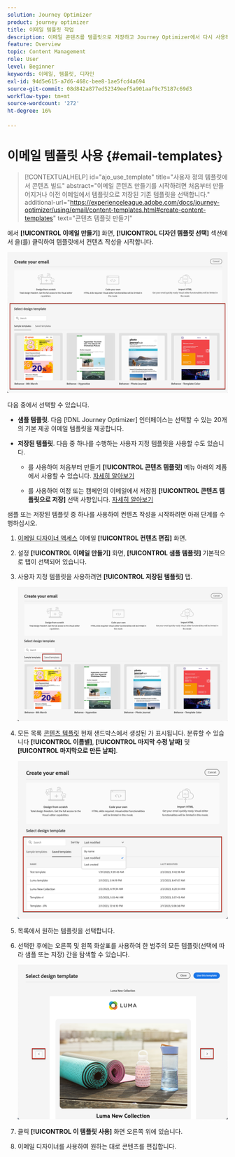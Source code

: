 ```yaml
---
solution: Journey Optimizer
product: journey optimizer
title: 이메일 템플릿 작업
description: 이메일 콘텐츠를 템플릿으로 저장하고 Journey Optimizer에서 다시 사용하는 방법을 알아봅니다
feature: Overview
topic: Content Management
role: User
level: Beginner
keywords: 이메일, 템플릿, 디자인
exl-id: 94d5e615-a7d6-468c-bee8-1ae5fcd4a694
source-git-commit: 08d842a877ed52349eef5a901aaf9c75187c69d3
workflow-type: tm+mt
source-wordcount: '272'
ht-degree: 16%

---
```


# 이메일 템플릿 사용 {#email-templates}

>[!CONTEXTUALHELP]
>id="ajo_use_template"
>title="사용자 정의 템플릿에서 콘텐츠 빌드"
>abstract="이메일 콘텐츠 만들기를 시작하려면 처음부터 만들어지거나 이전 이메일에서 템플릿으로 저장된 기존 템플릿을 선택합니다."
>additional-url="https://experienceleague.adobe.com/docs/journey-optimizer/using/email/content-templates.html#create-content-templates" text="콘텐츠 템플릿 만들기"

에서 **[!UICONTROL 이메일 만들기]** 화면, **[!UICONTROL 디자인 템플릿 선택]** 섹션에서 을(를) 클릭하여 템플릿에서 컨텐츠 작성을 시작합니다.

![](assets/email_designer-templates.png)

다음 중에서 선택할 수 있습니다.

* **샘플 템플릿**. 다음 [!DNL Journey Optimizer] 인터페이스는 선택할 수 있는 20개의 기본 제공 이메일 템플릿을 제공합니다.

* **저장된 템플릿**. 다음 중 하나를 수행하는 사용자 지정 템플릿을 사용할 수도 있습니다.

   * 를 사용하여 처음부터 만들기 **[!UICONTROL 콘텐츠 템플릿]** 메뉴 아래의 제품에서 사용할 수 있습니다. [자세히 알아보기](content-templates.md#create-template-from-scratch)

   * 를 사용하여 여정 또는 캠페인의 이메일에서 저장됨 **[!UICONTROL 콘텐츠 템플릿으로 저장]** 선택 사항입니다. [자세히 알아보기](content-templates.md#save-as-template)

샘플 또는 저장된 템플릿 중 하나를 사용하여 컨텐츠 작성을 시작하려면 아래 단계를 수행하십시오.

1. [이메일 디자이너 액세스](get-started-email-design.md) 이메일 **[!UICONTROL 컨텐츠 편집]** 화면.

1. 설정 **[!UICONTROL 이메일 만들기]** 화면, **[!UICONTROL 샘플 템플릿]** 기본적으로 탭이 선택되어 있습니다.

1. 사용자 지정 템플릿을 사용하려면 **[!UICONTROL 저장된 템플릿]** 탭.

   ![](assets/email_designer-saved-templates-tab.png)

1. 모든 목록 [콘텐츠 템플릿](content-templates.md#create-content-templates) 현재 샌드박스에서 생성된 가 표시됩니다. 분류할 수 있습니다 **[!UICONTROL 이름별]**, **[!UICONTROL 마지막 수정 날짜]** 및 **[!UICONTROL 마지막으로 만든 날짜]**.

   ![](assets/email_designer-saved-templates-filter.png)

1. 목록에서 원하는 템플릿을 선택합니다.

1. 선택한 후에는 오른쪽 및 왼쪽 화살표를 사용하여 한 범주의 모든 템플릿(선택에 따라 샘플 또는 저장) 간을 탐색할 수 있습니다.

   ![](assets/email_designer-saved-templates-navigate.png)

1. 클릭 **[!UICONTROL 이 템플릿 사용]** 화면 오른쪽 위에 있습니다.

1. 이메일 디자이너를 사용하여 원하는 대로 콘텐츠를 편집합니다.
